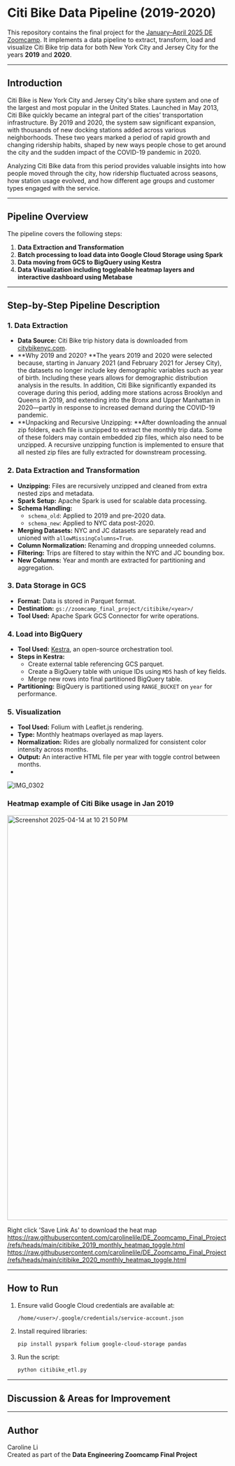 # Citi Bike Data Pipeline (2019-2020)
This repository contains the final project for the [January–April 2025 DE Zoomcamp](https://github.com/DataTalksClub/data-engineering-zoomcamp). It implements a data pipeline to extract, transform, load and visualize Citi Bike trip data for both New York City and Jersey City for the years **2019** and **2020**.

---

## Introduction

Citi Bike is New York City and Jersey City's bike share system and one of the largest and most popular in the United States. Launched in May 2013, Citi Bike quickly became an integral part of the cities’ transportation infrastructure. By 2019 and 2020, the system saw significant expansion, with thousands of new docking stations added across various neighborhoods. These two years marked a period of rapid growth and changing ridership habits, shaped by new ways people chose to get around the city and the sudden impact of the COVID-19 pandemic in 2020.

Analyzing Citi Bike data from this period provides valuable insights into how people moved through the city, how ridership fluctuated across seasons, how station usage evolved, and how different age groups and customer types engaged with the service.

---

## Pipeline Overview
The pipeline covers the following steps:

1. **Data Extraction and Transformation**
2. **Batch processing to load data into Google Cloud Storage using Spark**
3. **Data moving from GCS to BigQuery using Kestra**
4. **Data Visualization including toggleable heatmap layers and interactive dashboard using Metabase**

---

## Step-by-Step Pipeline Description

### 1. **Data Extraction**
- **Data Source:** Citi Bike trip history data is downloaded from [citybikenyc.com](https://citibikenyc.com/system-data).
- **Why 2019 and 2020?
**The years 2019 and 2020 were selected because, starting in January 2021 (and February 2021 for Jersey City), the datasets no longer include key demographic variables such as year of birth. Including these years allows for demographic distribution analysis in the results. In addition, Citi Bike significantly expanded its coverage during this period, adding more stations across Brooklyn and Queens in 2019, and extending into the Bronx and Upper Manhattan in 2020—partly in response to increased demand during the COVID-19 pandemic.
- **Unpacking and Recursive Unzipping:
**After downloading the annual zip folders, each file is unzipped to extract the monthly trip data. Some of these folders may contain embedded zip files, which also need to be unzipped. A recursive unzipping function is implemented to ensure that all nested zip files are fully extracted for downstream processing.




### 2. **Data Extraction and Transformation**
- **Unzipping:** Files are recursively unzipped and cleaned from extra nested zips and metadata.
- **Spark Setup:** Apache Spark is used for scalable data processing.
- **Schema Handling:**
  - `schema_old`: Applied to 2019 and pre-2020 data.
  - `schema_new`: Applied to NYC data post-2020.
- **Merging Datasets:** NYC and JC datasets are separately read and unioned with `allowMissingColumns=True`.
- **Column Normalization:** Renaming and dropping unneeded columns.
- **Filtering:** Trips are filtered to stay within the NYC and JC bounding box.
- **New Columns:** Year and month are extracted for partitioning and aggregation.

### 3. **Data Storage in GCS**
- **Format:** Data is stored in Parquet format.
- **Destination:** `gs://zoomcamp_final_project/citibike/<year>/`
- **Tool Used:** Apache Spark GCS Connector for write operations.

### 4. **Load into BigQuery**
- **Tool Used:** [Kestra](https://kestra.io/), an open-source orchestration tool.
- **Steps in Kestra:**
  - Create external table referencing GCS parquet.
  - Create a BigQuery table with unique IDs using `MD5` hash of key fields.
  - Merge new rows into final partitioned BigQuery table.
- **Partitioning:** BigQuery is partitioned using `RANGE_BUCKET` on `year` for performance.

### 5. **Visualization**
- **Tool Used:** Folium with Leaflet.js rendering.
- **Type:** Monthly heatmaps overlayed as map layers.
- **Normalization:** Rides are globally normalized for consistent color intensity across months.
- **Output:** An interactive HTML file per year with toggle control between months.
- 
![IMG_0302](https://github.com/user-attachments/assets/7ea3d4b9-0b0b-4938-8cbd-0641f4e1634f)

### Heatmap example of Citi Bike usage in Jan 2019
<img width="925" alt="Screenshot 2025-04-14 at 10 21 50 PM" src="https://github.com/user-attachments/assets/6bce8fa5-4655-44c1-a69b-c8d41e624613" />

Right click 'Save Link As' to download the heat map
https://raw.githubusercontent.com/carolinelile/DE_Zoomcamp_Final_Project/refs/heads/main/citibike_2019_monthly_heatmap_toggle.html
https://raw.githubusercontent.com/carolinelile/DE_Zoomcamp_Final_Project/refs/heads/main/citibike_2020_monthly_heatmap_toggle.html




---

## How to Run
1. Ensure valid Google Cloud credentials are available at:
   ```
   /home/<user>/.google/credentials/service-account.json
   ```
2. Install required libraries:
   ```bash
   pip install pyspark folium google-cloud-storage pandas
   ```
3. Run the script:
   ```bash
   python citibike_etl.py
   ```

---

## Discussion & Areas for Improvement



---

## Author
Caroline Li  
Created as part of the **Data Engineering Zoomcamp Final Project**

